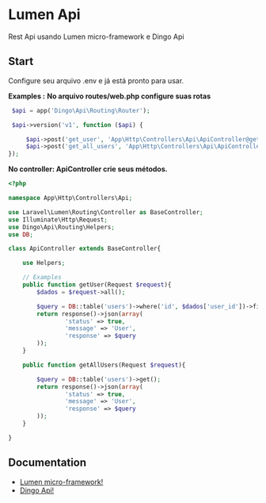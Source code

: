 # Lumen Api
Rest Api usando Lumen micro-framework e Dingo Api


## Start ##
Configure seu arquivo .env e já está pronto para usar.

**Examples :**
**No arquivo routes/web.php configure suas rotas**

```php
 $api = app('Dingo\Api\Routing\Router');

 $api->version('v1', function ($api) {

	 $api->post('get_user', 'App\Http\Controllers\Api\ApiController@getUser');
	 $api->post('get_all_users', 'App\Http\Controllers\Api\ApiController@getAllUsers');
});
```

**No controller: ApiController crie seus métodos.**

```php
<?php

namespace App\Http\Controllers\Api;

use Laravel\Lumen\Routing\Controller as BaseController;
use Illuminate\Http\Request;
use Dingo\Api\Routing\Helpers;
use DB;

class ApiController extends BaseController{

	use Helpers;

	// Examples
	public function getUser(Request $request){
		$dados = $request->all();

		$query = DB::table('users')->where('id', $dados['user_id'])->first();
		return response()->json(array(
				'status' => true,
				'message' => 'User',
				'response' => $query
		));
	}

	public function getAllUsers(Request $request){

		$query = DB::table('users')->get();
		return response()->json(array(
				'status' => true,
				'message' => 'User',
				'response' => $query
		));
	}

}
```
## Documentation ##
- [Lumen micro-framework!](http://google.com)
- [Dingo Api!](https://lumen.laravel.com/)
